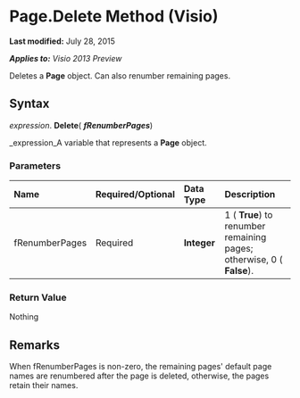 
# Page.Delete Method (Visio)

 **Last modified:** July 28, 2015

 _**Applies to:** Visio 2013 Preview_

Deletes a  **Page** object. Can also renumber remaining pages.


## Syntax

 _expression_. **Delete**( **_fRenumberPages_**)

 _expression_A variable that represents a  **Page** object.


### Parameters



|**Name**|**Required/Optional**|**Data Type**|**Description**|
|:-----|:-----|:-----|:-----|
|fRenumberPages|Required| **Integer**|1 ( **True**) to renumber remaining pages; otherwise, 0 ( **False**).|

### Return Value

Nothing


## Remarks

When fRenumberPages is non-zero, the remaining pages' default page names are renumbered after the page is deleted, otherwise, the pages retain their names.


